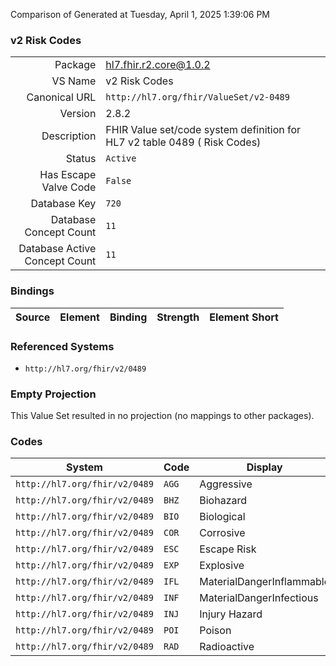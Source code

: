 Comparison of 
Generated at Tuesday, April 1, 2025 1:39:06 PM

### v2 Risk Codes

|      |     |
| ---: | --- |
| Package | hl7.fhir.r2.core@1.0.2 |
| VS Name | v2 Risk Codes |
| Canonical URL | `http://hl7.org/fhir/ValueSet/v2-0489` |
| Version | 2.8.2 |
| Description | FHIR Value set/code system definition for HL7 v2 table 0489 ( Risk Codes) |
| Status | `Active` |
| Has Escape Valve Code | `False` |
| Database Key | `720` |
| Database Concept Count | `11` |
| Database Active Concept Count | `11` |
### Bindings

| Source | Element | Binding | Strength | Element Short |
| ------ | ------- | ------- | -------- | ------------- |

### Referenced Systems

* `http://hl7.org/fhir/v2/0489`
### Empty Projection

This Value Set resulted in no projection (no mappings to other packages).

### Codes

| System | Code | Display |
| ------ | ---- | ------- |
| `http://hl7.org/fhir/v2/0489` | `AGG` | Aggressive |
| `http://hl7.org/fhir/v2/0489` | `BHZ` | Biohazard |
| `http://hl7.org/fhir/v2/0489` | `BIO` | Biological |
| `http://hl7.org/fhir/v2/0489` | `COR` | Corrosive |
| `http://hl7.org/fhir/v2/0489` | `ESC` | Escape Risk |
| `http://hl7.org/fhir/v2/0489` | `EXP` | Explosive |
| `http://hl7.org/fhir/v2/0489` | `IFL` | MaterialDangerInflammable |
| `http://hl7.org/fhir/v2/0489` | `INF` | MaterialDangerInfectious |
| `http://hl7.org/fhir/v2/0489` | `INJ` | Injury Hazard |
| `http://hl7.org/fhir/v2/0489` | `POI` | Poison |
| `http://hl7.org/fhir/v2/0489` | `RAD` | Radioactive |
